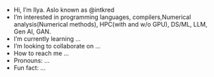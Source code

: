 - Hi, I’m Ilya. Aslo known as @intkred
- I’m interested in programming languages, compilers,Numerical analysis(Numerical methods), HPC(with and w/o GPU), DS/ML, LLM, Gen AI, GAN.
- I’m currently learning ...
- I’m looking to collaborate on ...
- How to reach me ...
- Pronouns: ...
- Fun fact: ...

<!---
intkred/intkred is a ✨ special ✨ repository because its `README.md` (this file) appears on your GitHub profile.
You can click the Preview link to take a look at your changes.
--->
